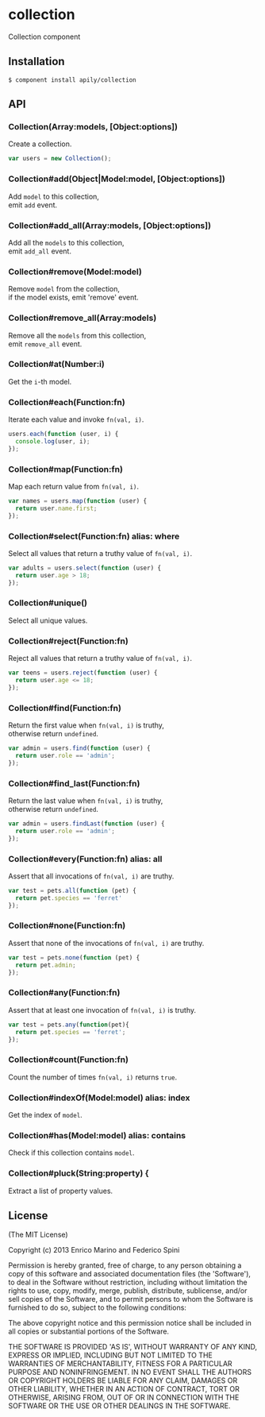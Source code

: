 # collection

Collection component

## Installation

    $ component install apily/collection

## API

### Collection(Array:models, [Object:options])

Create a collection.

```js
var users = new Collection();
```

### Collection#add(Object|Model:model, [Object:options])

Add `model` to this collection,  
emit `add` event.

### Collection#add_all(Array:models, [Object:options])

Add all the `models` to this collection,  
emit `add_all` event.

### Collection#remove(Model:model)

Remove `model` from the collection,  
if the model exists, emit 'remove' event.

### Collection#remove_all(Array:models)

Remove all the `models` from this collection,  
emit `remove_all` event.

### Collection#at(Number:i)

Get the `i`-th model.

### Collection#each(Function:fn)

Iterate each value and invoke `fn(val, i)`.

```js
users.each(function (user, i) {
  console.log(user, i);
});
```

### Collection#map(Function:fn)

Map each return value from `fn(val, i)`.

```js
var names = users.map(function (user) {
  return user.name.first;
});
```

### Collection#select(Function:fn) alias: where

Select all values that return a truthy value of `fn(val, i)`.

```js
var adults = users.select(function (user) {
  return user.age > 18;
});
```

### Collection#unique()

Select all unique values.

### Collection#reject(Function:fn)

Reject all values that return a truthy value of `fn(val, i)`.

```js
var teens = users.reject(function (user) {
  return user.age <= 18;
});
```

### Collection#find(Function:fn)

Return the first value when `fn(val, i)` is truthy,  
otherwise return `undefined`.

```js
var admin = users.find(function (user) {
  return user.role == 'admin';
});
```

### Collection#find_last(Function:fn)

Return the last value when `fn(val, i)` is truthy,  
otherwise return `undefined`.

```js
var admin = users.findLast(function (user) {
  return user.role == 'admin';
});
```

### Collection#every(Function:fn) alias: all

Assert that all invocations of `fn(val, i)` are truthy.

```js
var test = pets.all(function (pet) {
  return pet.species == 'ferret'
});
```

### Collection#none(Function:fn)

Assert that none of the invocations of `fn(val, i)` are truthy.

```js
var test = pets.none(function (pet) { 
  return pet.admin;
});
```

### Collection#any(Function:fn)

Assert that at least one invocation of `fn(val, i)` is truthy.

```js
var test = pets.any(function(pet){
  return pet.species == 'ferret';
});
```

### Collection#count(Function:fn)

Count the number of times `fn(val, i)` returns `true`.

### Collection#indexOf(Model:model) alias: index

Get the index of `model`.

### Collection#has(Model:model) alias: contains

Check if this collection contains `model`.

### Collection#pluck(String:property) {

Extract a list of property values.


## License

(The MIT License)

Copyright (c) 2013 Enrico Marino and Federico Spini

Permission is hereby granted, free of charge, to any person obtaining
a copy of this software and associated documentation files (the
'Software'), to deal in the Software without restriction, including
without limitation the rights to use, copy, modify, merge, publish,
distribute, sublicense, and/or sell copies of the Software, and to
permit persons to whom the Software is furnished to do so, subject to
the following conditions:

The above copyright notice and this permission notice shall be
included in all copies or substantial portions of the Software.

THE SOFTWARE IS PROVIDED 'AS IS', WITHOUT WARRANTY OF ANY KIND,
EXPRESS OR IMPLIED, INCLUDING BUT NOT LIMITED TO THE WARRANTIES OF
MERCHANTABILITY, FITNESS FOR A PARTICULAR PURPOSE AND NONINFRINGEMENT.
IN NO EVENT SHALL THE AUTHORS OR COPYRIGHT HOLDERS BE LIABLE FOR ANY
CLAIM, DAMAGES OR OTHER LIABILITY, WHETHER IN AN ACTION OF CONTRACT,
TORT OR OTHERWISE, ARISING FROM, OUT OF OR IN CONNECTION WITH THE
SOFTWARE OR THE USE OR OTHER DEALINGS IN THE SOFTWARE.
